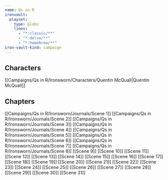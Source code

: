 ```yaml
---
name: Qs in R
ironvault:
  playset:
    type: globs
    lines:
      - "*:classic/**"
      - "*:delve/**"
      - "*:homebrew/**"
iron-vault-kind: campaign
---
```


## Characters

[[Campaigns/Qs in R/Ironsworn/Characters/Quentin McQuall|Quentin McQuall]]

## Chapters

[[Campaigns/Qs in R/Ironsworn/Journals/Scene 1]]
[[Campaigns/Qs in R/Ironsworn/Journals/Scene 2]]
[[Campaigns/Qs in R/Ironsworn/Journals/Scene 3]]
[[Campaigns/Qs in R/Ironsworn/Journals/Scene 4]]
[[Campaigns/Qs in R/Ironsworn/Journals/Scene 5]]
[[Campaigns/Qs in R/Ironsworn/Journals/Scene 6]]
[[Campaigns/Qs in R/Ironsworn/Journals/Scene 7]]
[[Campaigns/Qs in R/Ironsworn/Journals/Scene 8]]
[[Scene 9]]
[[Scene 10]]
[[Scene 11]]
[[Scene 12]]
[[Scene 13]]
[[Scene 14]]
[[Scene 15]]
[[Scene 16]]
[[Scene 17]]
[[Scene 18]]
[[Scene 19]]
[[Scene 20]]
[[Scene 21]]
[[Scene 22]]
[[Scene 23]]
[[Scene 24]]
[[Scene 25]]
[[Scene 26]]
[[Scene 27]]
[[Scene 28]]
[[Scene 29]]
[[Scene 30]]
[[Scene 31]]